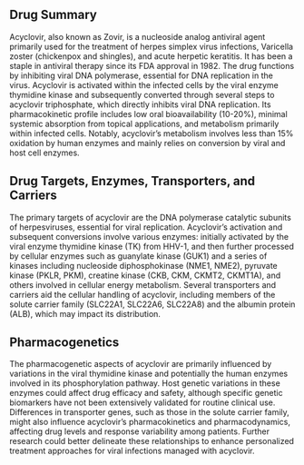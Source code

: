 ## Drug Summary
Acyclovir, also known as Zovir, is a nucleoside analog antiviral agent primarily used for the treatment of herpes simplex virus infections, Varicella zoster (chickenpox and shingles), and acute herpetic keratitis. It has been a staple in antiviral therapy since its FDA approval in 1982. The drug functions by inhibiting viral DNA polymerase, essential for DNA replication in the virus. Acyclovir is activated within the infected cells by the viral enzyme thymidine kinase and subsequently converted through several steps to acyclovir triphosphate, which directly inhibits viral DNA replication. Its pharmacokinetic profile includes low oral bioavailability (10-20%), minimal systemic absorption from topical applications, and metabolism primarily within infected cells. Notably, acyclovir’s metabolism involves less than 15% oxidation by human enzymes and mainly relies on conversion by viral and host cell enzymes.

## Drug Targets, Enzymes, Transporters, and Carriers
The primary targets of acyclovir are the DNA polymerase catalytic subunits of herpesviruses, essential for viral replication. Acyclovir’s activation and subsequent conversions involve various enzymes: initially activated by the viral enzyme thymidine kinase (TK) from HHV-1, and then further processed by cellular enzymes such as guanylate kinase (GUK1) and a series of kinases including nucleoside diphosphokinase (NME1, NME2), pyruvate kinase (PKLR, PKM), creatine kinase (CKB, CKM, CKMT2, CKMT1A), and others involved in cellular energy metabolism. Several transporters and carriers aid the cellular handling of acyclovir, including members of the solute carrier family (SLC22A1, SLC22A6, SLC22A8) and the albumin protein (ALB), which may impact its distribution.

## Pharmacogenetics
The pharmacogenetic aspects of acyclovir are primarily influenced by variations in the viral thymidine kinase and potentially the human enzymes involved in its phosphorylation pathway. Host genetic variations in these enzymes could affect drug efficacy and safety, although specific genetic biomarkers have not been extensively validated for routine clinical use. Differences in transporter genes, such as those in the solute carrier family, might also influence acyclovir’s pharmacokinetics and pharmacodynamics, affecting drug levels and response variability among patients. Further research could better delineate these relationships to enhance personalized treatment approaches for viral infections managed with acyclovir.